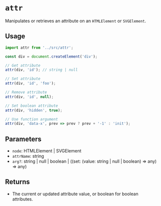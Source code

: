# `attr`

Manipulates or retrieves an attribute on an `HTMLElement` or `SVGElement`.

## Usage

```typescript
import attr from '../src/attr';

const div = document.createElement('div');

// Get attribute
attr(div, 'id'); // string | null

// Set attribute
attr(div, 'id', 'foo');

// Remove attribute
attr(div, 'id', null);

// Set boolean attribute
attr(div, 'hidden', true);

// Use function argument
attr(div, 'data-x', prev => prev ? prev + '-1' : 'init');
```

## Parameters

- `node`: HTMLElement | SVGElement
- `attrName`: string
- `arg?`: string | null | boolean | ((set: (value: string | null | boolean) => any) => any)

## Returns

- The current or updated attribute value, or boolean for boolean attributes.
